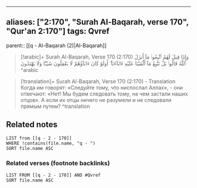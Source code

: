 
---
aliases: ["2:170", "Surah Al-Baqarah, verse 170", "Qur'an 2:170"]
tags: Qvref
---

parent:: [[q - Al-Baqarah (2)|Al-Baqarah]]

> [!arabic]+ Surah Al-Baqarah, Verse 170 (2:170)
> <span class="quran-arabic">وَإِذَا قِيلَ لَهُمُ ٱتَّبِعُوا۟ مَآ أَنزَلَ ٱللَّهُ قَالُوا۟ بَلْ نَتَّبِعُ مَآ أَلْفَيْنَا عَلَيْهِ ءَابَآءَنَآ ۗ أَوَلَوْ كَانَ ءَابَآؤُهُمْ لَا يَعْقِلُونَ شَيْـًٔا وَلَا يَهْتَدُونَ</span>
^arabic

> [!translation]+ Surah Al-Baqarah, Verse 170 (2:170) - Translation
> Когда им говорят: «Следуйте тому, что ниспослал Аллах», - они отвечают: «Нет! Мы будем следовать тому, на чем застали наших отцов». А если их отцы ничего не разумели и не следовали прямым путем?
^translation



## Related notes
```dataview
LIST from [[q - 2 - 170]]
WHERE !contains(file.name, "q - ")
SORT file.name ASC
```

### Related verses (footnote backlinks)
```dataview
LIST FROM [[q - 2 - 170]] AND #Qvref
SORT file.name ASC
```

